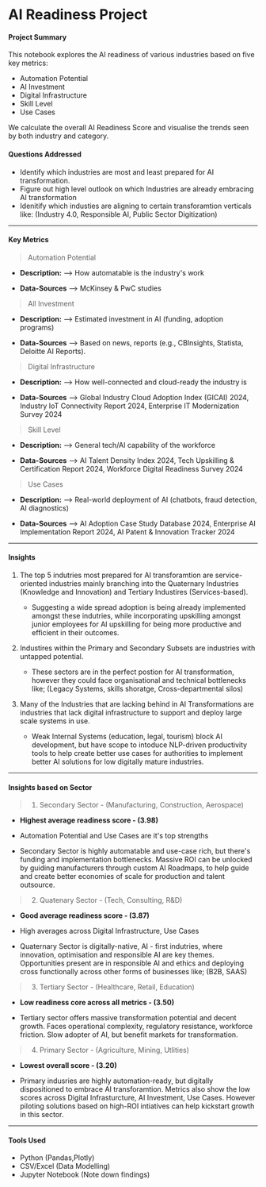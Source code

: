 # AI Readiness Project

#### Project Summary

This notebook explores the AI readiness of various industries based on five key metrics:

 - Automation Potential
 - AI Investment
 - Digital Infrastructure
 - Skill Level
 - Use Cases

 We calculate the overall AI Readiness Score and visualise the trends seen by both industry and category.

 #### Questions Addressed

 - Identify which industries are most and least prepared for AI transformation.
 - Figure out high level outlook on which Industries are already embracing AI transformation
 - Idenitify which industies are aligning to certain transforamtion verticals like: (Industry 4.0, Responsible AI, Public Sector Digitization)

 ***

 #### Key Metrics 

 > Automation Potential

 - **Description:** --> How automatable is the industry's work

 - **Data-Sources** --> McKinsey & PwC studies

 > All Investment

 - **Description:** --> Estimated investment in AI (funding, adoption programs)

 - **Data-Sources** --> Based on news, reports (e.g., CBInsights, Statista, Deloitte AI Reports).

 > Digital Infrastructure

 - **Description:** --> How well-connected and cloud-ready the industry is

 - **Data-Sources** --> Global Industry Cloud Adoption Index (GICAI) 2024, Industry IoT Connectivity Report 2024, Enterprise IT Modernization Survey 2024

 > Skill Level

 - **Description:** --> General tech/AI capability of the workforce

 - **Data-Sources** --> AI Talent Density Index 2024, Tech Upskilling & Certification Report 2024, Workforce Digital Readiness Survey 2024

 > Use Cases

 - **Description:** --> Real-world deployment of AI (chatbots, fraud detection, AI diagnostics)

 - **Data-Sources** --> AI Adoption Case Study Database 2024, Enterprise AI Implementation Report 2024, AI Patent & Innovation Tracker 2024

 ***

 #### Insights

 1. The top 5 indutries most prepared for AI transforamtion are service-oriented industries mainly branching into the Quaternary Industries (Knowledge and Innovation) and Tertiary Industires (Services-based).
 
    - Suggesting a wide spread adoption is being already implemented amongst these indutries, while incorporating upskilling amongst junior employees for AI upskilling for being more productive and efficient in their outcomes.

 2. Industires within the Primary and Secondary Subsets are industries with untapped potential.

    - These sectors are in the perfect postion for AI transformation, however they could face organisational and technical bottlenecks like; (Legacy Systems, skills shoratge, Cross-departmental silos)

3. Many of the Industries that are lacking behind in AI Transformations are industries that lack digital infrastructure to support and deploy large scale systems in use.

    - Weak Internal Systems (education, legal, tourism) block AI development, but have scope to intoduce NLP-driven productivity tools to help create better use cases for authorities to implement better AI solutions for low digitally mature industries.

***


#### Insights based on Sector

> 1. Secondary Sector - (Manufacturing, Construction, Aerospace)

 - **Highest average readiness score - (3.98)**
 - Automation Potential and Use Cases are it's top strengths

  - Secondary Sector is highly automatable and use-case rich, but there's funding and implementation bottlenecks. Massive ROI can be unlocked by guiding manufacturers through custom AI Roadmaps, to help guide and create better economies of scale for production and talent outsource.

> 2. Quatenary Sector - (Tech, Consulting, R&D)

 - **Good average readiness score - (3.87)**  
 - High averages across Digital Infrastructure, Use Cases

  - Quaternary Sector is digitally-native, AI - first indutries, where innovation, optimisation and responsible AI are key themes. Opportunities present are in responsible AI and ethics and deploying cross functionally across other forms of businesses like; (B2B, SAAS)

> 3. Tertiary Sector - (Healthcare, Retail, Education)

 - **Low readiness core across all metrics - (3.50)**

  - Tertiary sector offers massive transformation potential and decent growth. Faces operational complexity, regulatory resistance, workforce friction. Slow adopter of AI, but benefit markets for transformation.


> 4. Primary Sector - (Agriculture, Mining, Utlities)

 - **Lowest overall score - (3.20)**

  - Primary indusries are highly automation-ready, but digitally dispositioned to embrace AI transforamtion. Metrics also show the low scores across Digital Infrasturcture, AI Investment, Use Cases. However piloting solutions based on high-ROI intiatives can help kickstart growth in this sector.



***

 #### Tools Used

  - Python (Pandas,Plotly)
  - CSV/Excel (Data Modelling)
  - Jupyter Notebook (Note down findings)


 
